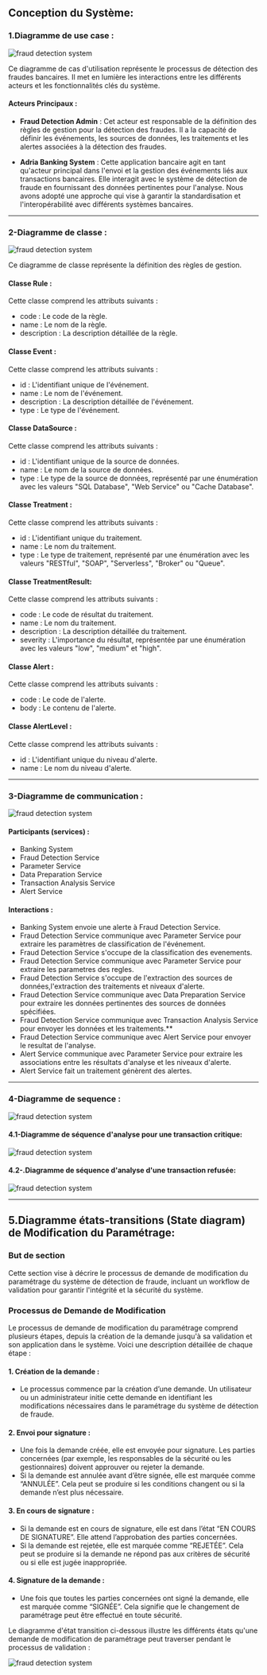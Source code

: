 ## Conception du Système:

### 1.Diagramme de use case :

![fraud detection system](capture/useCase.png)

Ce diagramme de cas d'utilisation représente le processus de détection des fraudes bancaires.
Il met en lumière les interactions entre les différents acteurs et
les fonctionnalités clés du système.

#### Acteurs Principaux :

- **Fraud Detection Admin** : Cet acteur est responsable de la définition
  des règles de gestion pour la détection des fraudes. Il a la capacité
  de définir les événements, les sources de données, les traitements
  et les alertes associées à la détection des fraudes.

- **Adria Banking System** : Cette application bancaire agit en tant
  qu'acteur principal dans l'envoi et la gestion des événements liés aux
  transactions bancaires. Elle interagit avec le système de détection
  de fraude en fournissant des données pertinentes pour l'analyse.
  Nous avons adopté une approche qui vise
  à garantir la standardisation et l'interopérabilité avec différents systèmes bancaires.
---

### 2-Diagramme de classe :

![fraud detection system](capture/classdiagram.png)

Ce diagramme de classe représente la définition des règles de gestion.

#### Classe Rule :
Cette classe comprend les attributs suivants :

- code : Le code de la règle.
- name : Le nom de la règle.
- description : La description détaillée de la règle.

#### Classe Event :
Cette classe comprend les attributs suivants :

- id : L'identifiant unique de l'événement.
- name : Le nom de l'événement.
- description : La description détaillée de l'événement.
- type : Le type de l'événement.

#### Classe DataSource :
Cette classe comprend les attributs suivants :

- id : L'identifiant unique de la source de données.
- name : Le nom de la source de données.
- type : Le type de la source de données, représenté par une énumération avec les valeurs "SQL Database", "Web Service" ou "Cache Database".

#### Classe Treatment :
Cette classe comprend les attributs suivants :

- id : L'identifiant unique du traitement.
- name : Le nom du traitement.
- type : Le type de traitement, représenté par une énumération avec les valeurs "RESTful", "SOAP", "Serverless", "Broker" ou "Queue".

#### Classe TreatmentResult:
Cette classe comprend les attributs suivants :

- code : Le code de résultat du traitement.
- name : Le nom du traitement.
- description : La description détaillée du traitement.
- severity : L'importance du résultat, représentée par une énumération avec les valeurs "low", "medium" et "high".

#### Classe Alert :
Cette classe comprend les attributs suivants :

- code : Le code de l'alerte.
- body : Le contenu de l'alerte.

#### Classe AlertLevel :
Cette classe comprend les attributs suivants :

- id : L'identifiant unique du niveau d'alerte.
- name : Le nom du niveau d'alerte.
---

### 3-Diagramme de communication :

![fraud detection system](capture/communicationDiagram.png)
#### Participants (services) :

- Banking System
- Fraud Detection Service
- Parameter Service
- Data Preparation Service
- Transaction Analysis Service
- Alert Service

#### Interactions :

- Banking System envoie une alerte à Fraud Detection Service.
- Fraud Detection Service communique avec Parameter Service pour extraire les paramètres de classification de l'événement.
- Fraud Detection Service s'occupe de la classification des evenements.
- Fraud Detection Service communique avec Parameter Service pour extraire les parametres des regles.
- Fraud Detection Service s'occupe de l'extraction des sources de données,l'extraction des traitements et niveaux d'alerte.
- Fraud Detection Service communique avec Data Preparation Service pour extraire les données pertinentes des sources de données spécifiées.
- Fraud Detection Service communique avec Transaction Analysis Service pour envoyer les données et les traitements.**
- Fraud Detection Service communique avec Alert Service pour envoyer le resultat de l'analyse.
- Alert Service communique avec Parameter Service pour extraire les associations entre les résultats d'analyse et les niveaux d'alerte.
- Alert Service fait un traitement génèrent des alertes.

---

### 4-Diagramme de sequence :

![fraud detection system](capture/sequencev2.png)

#### 4.1-Diagramme de séquence d'analyse pour une transaction critique:

![fraud detection system](capture/criticaltransaction.png)

#### 4.2-.Diagramme de séquence d'analyse d'une transaction refusée:

![fraud detection system](capture/analyserefusedtransactions.png)

---

## 5.Diagramme états-transitions (State diagram) de Modification du Paramétrage:

### But de section
Cette section vise à décrire le processus de demande de modification du paramétrage du système de détection de fraude, incluant un workflow de validation pour garantir l'intégrité et la sécurité du système.

### Processus de Demande de Modification

Le processus de demande de modification du paramétrage comprend plusieurs étapes, depuis la création de la demande jusqu'à sa validation et son application dans le système. Voici une description détaillée de chaque étape :

#### 1. Création de la demande :
* Le processus commence par la création d’une demande. Un utilisateur ou un administrateur initie cette demande en identifiant les modifications nécessaires dans le paramétrage du système de détection de fraude.
#### 2. Envoi pour signature :
* Une fois la demande créée, elle est envoyée pour signature. Les parties concernées (par exemple, les responsables de la sécurité ou les gestionnaires) doivent approuver ou rejeter la demande.
* Si la demande est annulée avant d’être signée, elle est marquée comme “ANNULÉE”. Cela peut se produire si les conditions changent ou si la demande n’est plus nécessaire.
#### 3. En cours de signature :
* Si la demande est en cours de signature, elle est dans l’état “EN COURS DE SIGNATURE”. Elle attend l’approbation des parties concernées.
* Si la demande est rejetée, elle est marquée comme “REJETÉE”. Cela peut se produire si la demande ne répond pas aux critères de sécurité ou si elle est jugée inappropriée.
#### 4. Signature de la demande :
* Une fois que toutes les parties concernées ont signé la demande, elle est marquée comme “SIGNÉE”. Cela signifie que le changement de paramétrage peut être effectué en toute sécurité.

Le diagramme d'état transition ci-dessous illustre les différents états qu'une demande de modification de paramétrage peut traverser pendant le processus de validation :

![fraud detection system](capture/statemachine.png)

